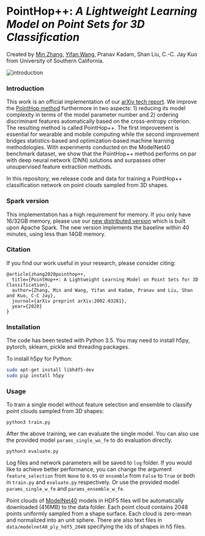 # PointHop++: *A Lightweight Learning Model on Point Sets for 3D Classification*
Created by [Min Zhang](https://github.com/minzhang-1), [Yifan Wang](https://github.com/yifan-fanyi), Pranav Kadam, Shan Liu, C.-C. Jay Kuo from University of Southern California.

![introduction](https://github.com/minzhang-1/PointHop2/blob/master/doc/baseline.png)

### Introduction
This work is an official implementation of our [arXiv tech report](https://arxiv.org/abs/2002.03281). We improve the [PointHop method](https://arxiv.org/abs/1907.12766) furthermore in two aspects: 1) reducing its model complexity in terms of the model parameter number and 2) ordering discriminant features automatically based on the cross-entropy criterion. The resulting method is called PointHop++. The first improvement is essential for wearable and mobile computing while the second improvement bridges statistics-based and optimization-based machine learning methodologies. With experiments conducted on the ModelNet40 benchmark dataset, we show that the PointHop++ method performs on par with deep neural network (DNN) solutions and surpasses other unsupervised feature extraction methods.

In this repository, we release code and data for training a PointHop++ classification network on point clouds sampled from 3D shapes.

### Spark version
This implementation has a high requirement for memory. If you only have 16/32GB memory, please use our [new distributed version](https://github.com/minzhang-1/PointHop-PointHop2_Spark) which is built upon Apache Spark. The new version implements the baseline within 40 minutes, using less than 14GB memory.

### Citation
If you find our work useful in your research, please consider citing:

	@article{zhang2020pointhop++,
  	  title={PointHop++: A Lightweight Learning Model on Point Sets for 3D Classification},
  	  author={Zhang, Min and Wang, Yifan and Kadam, Pranav and Liu, Shan and Kuo, C-C Jay},
  	  journal={arXiv preprint arXiv:2002.03281},
  	  year={2020}
	}

### Installation

The code has been tested with Python 3.5. You may need to install h5py, pytorch, sklearn, pickle and threading packages.

To install h5py for Python:
```bash
sudo apt-get install libhdf5-dev
sudo pip install h5py
```

### Usage
To train a single model without feature selection and ensemble to classify point clouds sampled from 3D shapes:

    python3 train.py

After the above training, we can evaluate the single model. You can also use the provided model `params_single_wo_fe` to do evaluation directly.

    python3 evaluate.py

Log files and network parameters will be saved to `log` folder. If you would like to achieve better performance, you can change the argument `feature_selection` from `None` to `0.95` or `ensemble` from `False` to `True` or both in `train.py` and `evaluate.py` respectively. Or use the provided model `params_single_w_fe` and `params_ensemble_w_fe`. 

Point clouds of <a href="http://modelnet.cs.princeton.edu/" target="_blank">ModelNet40</a> models in HDF5 files will be automatically downloaded (416MB) to the data folder. Each point cloud contains 2048 points uniformly sampled from a shape surface. Each cloud is zero-mean and normalized into an unit sphere. There are also text files in `data/modelnet40_ply_hdf5_2048` specifying the ids of shapes in h5 files.


